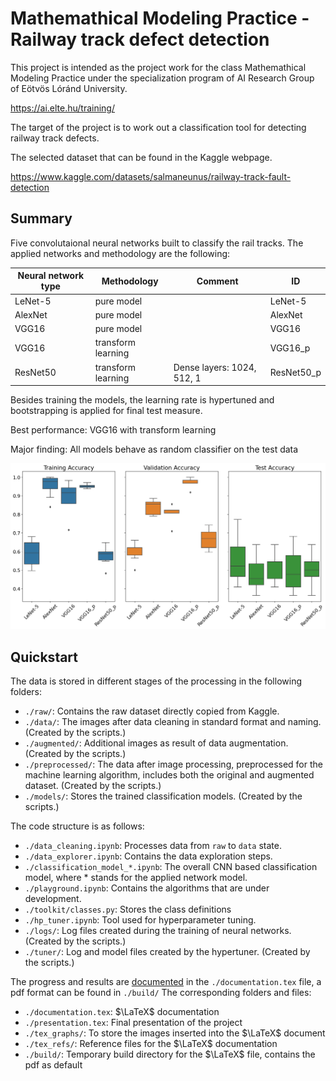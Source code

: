 # Mathemathical Modeling Practice - Railway track defect detection

This project is intended as the project work for the class Mathemathical Modeling Practice under the specialization program of AI Research Group of Eötvös Lóránd University.

https://ai.elte.hu/training/

The target of the project is to work out a classification tool for detecting railway track defects.

The selected dataset that can be found in the Kaggle webpage.

https://www.kaggle.com/datasets/salmaneunus/railway-track-fault-detection

## Summary

Five convolutaional neural networks built to classify the rail tracks. The applied networks and methodology are the following:

| Neural network type | Methodology        | Comment                    | ID         |
| ------------------- | ------------------ | -------------------------- | ---------- |
| LeNet-5             | pure model         |                            | LeNet-5    |
| AlexNet             | pure model         |                            | AlexNet    |
| VGG16               | pure model         |                            | VGG16      |
| VGG16               | transform learning |                            | VGG16_p    |
| ResNet50            | transform learning | Dense layers: 1024, 512, 1 | ResNet50_p |

Besides training the models, the learning rate is hypertuned and bootstrapping is applied for final test measure.

Best performance: VGG16 with transform learning

Major finding: All models behave as random classifier on the test data

![Results](/tex_graphs/bootstrap_results.png)

## Quickstart

The data is stored in different stages of the processing in the following folders:
- `./raw/`: Contains the raw dataset directly copied from Kaggle.
- `./data/`: The images after data cleaning in standard format and naming. (Created by the scripts.)
- `./augmented/`: Additional images as result of data augmentation. (Created by the scripts.)
- `./preprocessed/`: The data after image processing, preprocessed for the machine learning
	    algorithm, includes both the original and augmented dataset. (Created by the scripts.)
- `./models/`: Stores the trained classification models. (Created by the scripts.)

The code structure is as follows:
- `./data_cleaning.ipynb`: Processes data from `raw` to `data` state.
- `./data_explorer.ipynb`: Contains the data exploration steps.
- `./classification_model_*.ipynb`: The overall CNN based classification model,
	    where * stands for the applied network model.
- `./playground.ipynb`: Contains the algorithms that are under development.
- `./toolkit/classes.py`: Stores the class definitions
- `./hp_tuner.ipynb`: Tool used for hyperparameter tuning.
- `./logs/`: Log files created during the training of neural networks. (Created by the scripts.)
- `./tuner/`: Log and model files created by the hypertuner. (Created by the scripts.)

The progress and results are [documented](build/documentation.pdf) in the `./documentation.tex` file, a pdf format can be found in `./build/`
The corresponding folders and files:
- `./documentation.tex`: $\LaTeX$ documentation
- `./presentation.tex`: Final presentation of the project
- `./tex_graphs/`: To store the images inserted into the $\LaTeX$ document
- `./tex_refs/`: Reference files for the $\LaTeX$ documentation
- `./build/`: Temporary build directory for the $\LaTeX$ file, contains the pdf as default

